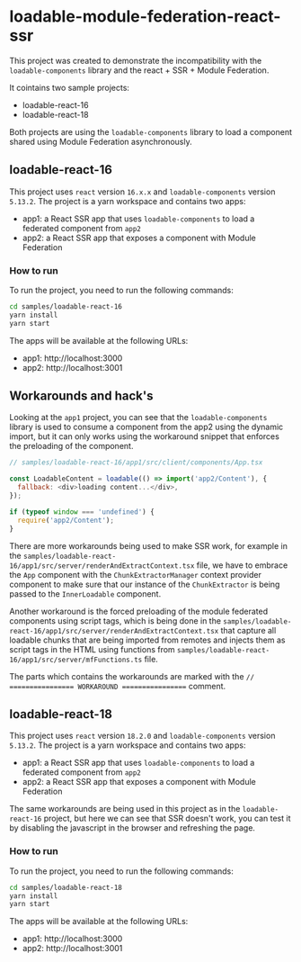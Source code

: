 # loadable-module-federation-react-ssr

This project was created to demonstrate the incompatibility with the `loadable-components` library and the react + SSR + Module Federation.

It cointains two sample projects:

- loadable-react-16
- loadable-react-18

Both projects are using the `loadable-components` library to load a component shared using Module Federation asynchronously.

## loadable-react-16

This project uses `react` version `16.x.x` and `loadable-components` version `5.13.2`. The project is a yarn workspace and contains two apps:

- app1: a React SSR app that uses `loadable-components` to load a federated component from `app2`
- app2: a React SSR app that exposes a component with Module Federation

### How to run

To run the project, you need to run the following commands:

```bash
cd samples/loadable-react-16
yarn install
yarn start
```

The apps will be available at the following URLs:

- app1: http://localhost:3000
- app2: http://localhost:3001

## Workarounds and hack's

Looking at the `app1` project, you can see that the `loadable-components` library is used to consume a component from the app2 using the dynamic import, but it can only works using the workaround snippet that enforces the preloading of the component.

```js
// samples/loadable-react-16/app1/src/client/components/App.tsx

const LoadableContent = loadable(() => import('app2/Content'), {
  fallback: <div>loading content...</div>,
});

if (typeof window === 'undefined') {
  require('app2/Content');
}
```

There are more workarounds being used to make SSR work, for example in the `samples/loadable-react-16/app1/src/server/renderAndExtractContext.tsx` file, we have to embrace the `App` component with the `ChunkExtractorManager` context provider component to make sure that our instance of the `ChunkExtractor` is being passed to the `InnerLoadable` component.

Another workaround is the forced preloading of the module federated components using script tags, which is being done in the `samples/loadable-react-16/app1/src/server/renderAndExtractContext.tsx` that capture all loadable chunks that are being imported from remotes and injects them as script tags in the HTML using functions from `samples/loadable-react-16/app1/src/server/mfFunctions.ts` file.

The parts which contains the workarounds are marked with the `// ================ WORKAROUND ================` comment.

## loadable-react-18

This project uses `react` version `18.2.0` and `loadable-components` version `5.13.2`. The project is a yarn workspace and contains two apps:

- app1: a React SSR app that uses `loadable-components` to load a federated component from `app2`
- app2: a React SSR app that exposes a component with Module Federation

The same workarounds are being used in this project as in the `loadable-react-16` project, but here we can see that SSR doesn't work, you can test it by disabling the javascript in the browser and refreshing the page.

### How to run

To run the project, you need to run the following commands:

```bash
cd samples/loadable-react-18
yarn install
yarn start
```

The apps will be available at the following URLs:

- app1: http://localhost:3000
- app2: http://localhost:3001
